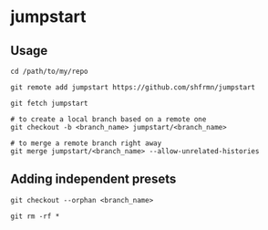 # jumpstart
## Usage
```
cd /path/to/my/repo

git remote add jumpstart https://github.com/shfrmn/jumpstart

git fetch jumpstart

# to create a local branch based on a remote one
git checkout -b <branch_name> jumpstart/<branch_name>

# to merge a remote branch right away
git merge jumpstart/<branch_name> --allow-unrelated-histories
```
## Adding independent presets
```
git checkout --orphan <branch_name>

git rm -rf *
```
